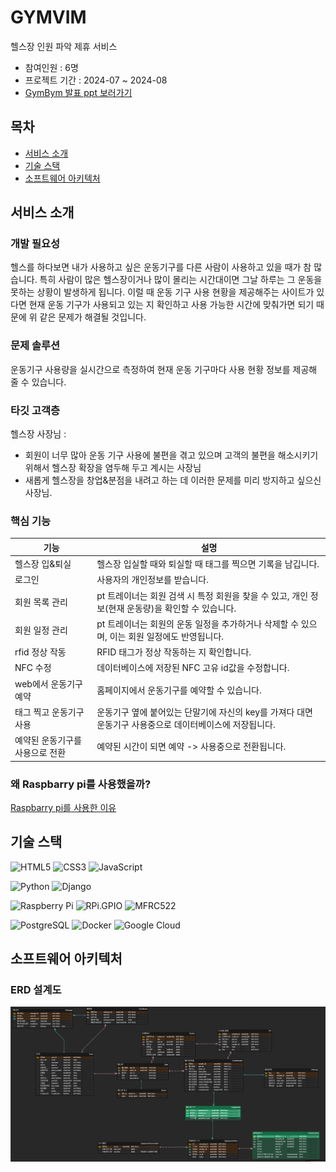 # GYMVIM
헬스장 인원 파악 제휴 서비스
- 참여인원 : 6명
- 프로젝트 기간 : 2024-07 ~ 2024-08
- [GymBym 발표 ppt 보러가기](https://docs.google.com/presentation/d/117YGLrT9LOQEOik9-2FaK2x_qTCWJbkLZm0M9u5evkI/edit?usp=sharing)

## 목차
* [서비스 소개](#서비스-소개)
* [기술 스택](#백엔드-기술-스택)
* [소프트웨어 아키텍처](#소프트웨어-아키텍처)


## 서비스 소개<a id="서비스-소개"></a>
### 개발 필요성
<p>헬스를 하다보면 내가 사용하고 싶은 운동기구를 다른 사람이 사용하고 있을 때가 참 많습니다. 특히 사람이 많은 헬스장이거나 많이 몰리는 시간대이면 그날 하루는 그 운동을 못하는 상황이 발생하게 됩니다. 이럴 때 운동 기구 사용 현황을 제공해주는 사이트가 있다면 현재 운동 기구가 사용되고 있는 지 확인하고 사용 가능한 시간에 맞춰가면 되기 때문에 위 같은 문제가 해결될 것입니다.</p>

### 문제 솔루션
운동기구 사용량을 실시간으로 측정하여 현재 운동 기구마다 사용 현황 정보를 제공해 줄 수 있습니다.

### 타깃 고객층
헬스장 사장님 : 
- 회원이 너무 많아 운동 기구 사용에 불편을 겪고 있으며 고객의 불편을 해소시키기 위해서 헬스장 확장을 염두해 두고 계시는 사장님
- 새롭게 헬스장을 창업&분점을 내려고 하는 데 이러한 문제를 미리 방지하고 싶으신 사장님.

### 핵심 기능
| 기능                           | 설명                                                                                             |
|-------------------------------|--------------------------------------------------------------------------------------------------|
| 헬스장 입&퇴실                 | 헬스장 입실할 때와 퇴실할 때 태그를 찍으면 기록을 남깁니다.                                           |
| 로그인                        | 사용자의 개인정보를 받습니다.                                                                       |
| 회원 목록 관리                 | pt 트레이너는 회원 검색 시 특정 회원을 찾을 수 있고, 개인 정보(현재 운동량)을 확인할 수 있습니다.       |
| 회원 일정 관리                 | pt 트레이너는 회원의 운동 일정을 추가하거나 삭제할 수 있으며, 이는 회원 일정에도 반영됩니다.            |
| rfid 정상 작동                | RFID 태그가 정상 작동하는 지 확인합니다.                                                            |
| NFC 수정                      | 데이터베이스에 저장된 NFC 고유 id값을 수정합니다.                                                    |
| web에서 운동기구 예약          | 홈페이지에서 운동기구를 예약할 수 있습니다.                                                          |
| 태그 찍고 운동기구 사용         | 운동기구 옆에 붙어있는 단말기에 자신의 key를 가져다 대면 운동기구 사용중으로 데이터베이스에 저장됩니다.  |
| 예약된 운동기구를 사용으로 전환 | 예약된 시간이 되면 예약 -> 사용중으로 전환됩니다.                                                    |

### 왜 Raspbarry pi를 사용했을까?
[Raspbarry pi를 사용한 이유](https://www.notion.so/likelion/Raspberry-Pi-ff20056a10ed433b8af565bd3bf79e7e)

## 기술 스택<a id="백엔드-기술-스택"></a>
![HTML5](https://img.shields.io/badge/HTML5-E34F26?style=for-the-badge&logo=html5&logoColor=white)
![CSS3](https://img.shields.io/badge/CSS3-1572B6?style=for-the-badge&logo=css3&logoColor=white)
![JavaScript](https://img.shields.io/badge/JavaScript-F7DF1E?style=for-the-badge&logo=javascript&logoColor=black)

![Python](https://img.shields.io/badge/Python-3776AB?style=for-the-badge&logo=python&logoColor=white)
![Django](https://img.shields.io/badge/Django-092E20?style=for-the-badge&logo=django&logoColor=white)

![Raspberry Pi](https://img.shields.io/badge/Raspberry%20Pi-C51A4A?style=for-the-badge&logo=raspberry-pi&logoColor=white)
![RPi.GPIO](https://img.shields.io/badge/RPi.GPIO-0078D7?style=for-the-badge&logo=python&logoColor=white)
![MFRC522](https://img.shields.io/badge/MFRC522-009688?style=for-the-badge&logo=nfc&logoColor=white)

![PostgreSQL](https://img.shields.io/badge/PostgreSQL-4169E1?style=for-the-badge&logo=postgresql&logoColor=white)
![Docker](https://img.shields.io/badge/Docker-2496ED?style=for-the-badge&logo=docker&logoColor=white)
![Google Cloud](https://img.shields.io/badge/Google%20Cloud-4285F4?style=for-the-badge&logo=google-cloud&logoColor=white)

<!-- - **Raspberry Pi**: 저렴하고 강력한 싱글 보드 컴퓨터
- **RPi.GPIO**: Raspberry Pi의 GPIO 핀을 쉽게 제어할 수 있게 해주는 라이브러리
- **MFRC522**: RFID/NFC 리더 모듈을 다루기 위한 라이브러리로, 카드 인식 및 데이터 전송 기능을 제공 -->

## 소프트웨어 아키텍처<a id="소프트웨어-아키텍처"></a>
### ERD 설계도
![erd image](./static/gym_vym%20ERD.png)


